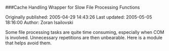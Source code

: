 ###Cache Handling Wrapper for Slow File Processing Functions

Originally published: 2005-04-29 14:43:26
Last updated: 2005-05-05 18:16:00
Author: Zoran Isailovski

Some file processing tasks are quite time consuming, especially when COM is involved. Unnecessary repetitions are then unbearable. Here is a module that helps avoid them.
